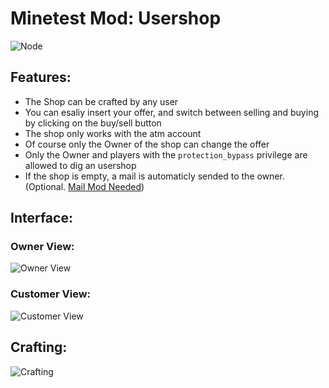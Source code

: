 # Minetest Mod: Usershop
![Node](node.png)

## Features:
- The Shop can be crafted by any user
- You can esaliy insert your offer, and switch between selling and buying by clicking on the buy/sell button
- The shop only works with the atm account
- Of course only the Owner of the shop can change the offer
- Only the Owner and players with the `protection_bypass` privilege are allowed to dig an usershop
- If the shop is empty, a mail is automaticly sended to the owner. (Optional. [Mail Mod Needed](https://github.com/thomasrudin-mt/mail))

## Interface:
### Owner View:
![Owner View](owner_view.png)

### Customer View:
![Customer View](customer_view.png)

## Crafting:
![Crafting](crafting_recepie.png)
